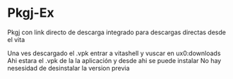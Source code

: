 # Pkgj-Ex
Pkgj con link directo de descarga integrado para descargas directas desde el vita

Una ves descargado el .vpk  entrar a vitashell y vuscar en ux0:downloads 
Ahi estara el .vpk de la la aplicación y desde ahi se puede instalar 
No hay nesesidad  de desinstalar la version previa 
